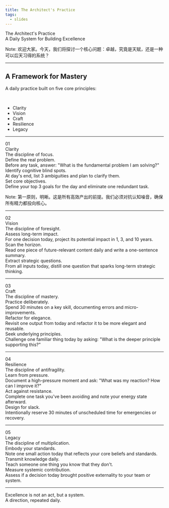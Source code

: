 ```yaml
---
title: The Architect's Practice
tags:
  - slides
---
```


<!--
This slide deck uses custom CSS for an elegant, professional presentation.
The design blends the logical structure of McKinsey with the minimalist aesthetic of Bauhaus/Apple.
-->

<style>
.reveal .slides {
  font-family: -apple-system, BlinkMacSystemFont, "Segoe UI", Roboto, "Helvetica Neue", Arial, sans-serif;
  color: #e0e0e0;
}
.reveal .main-title {
  font-size: 3.5em;
  font-weight: 700;
  color: #ffffff;
  margin-bottom: 0.2em;
}
.reveal .subtitle {
  font-size: 1.2em;
  font-weight: 300;
  color: #a0a0a0;
  font-style: italic;
}
.reveal .two-col-layout {
  display: flex;
  justify-content: space-between;
  align-items: flex-start;
  gap: 5%;
}
.reveal .col {
  flex: 1;
}
.reveal .col:first-child {
  flex-basis: 35%;
  text-align: right;
  padding-right: 2.5%;
  border-right: 1px solid #444;
}
.reveal .col:last-child {
  flex-basis: 60%;
  text-align: left;
  padding-left: 2.5%;
}
.reveal .section-title {
  font-size: 2.8em;
  font-weight: 800;
  color: #D4AF37; /* A soft gold accent */
  margin-bottom: 0.1em;
}
.reveal .section-subtitle {
  font-size: 1.1em;
  font-weight: 400;
  color: #b0b0b0;
  margin-top: 0;
  font-style: italic;
}
.reveal .key-action {
  font-size: 1.2em;
  font-weight: 600;
  color: #f0f0f0;
  margin-top: 1.5em;
  margin-bottom: 0.2em;
}
.reveal .explanation {
  font-size: 0.9em;
  font-weight: 300;
  color: #a0a0a0;
  margin-top: 0;
}
.reveal .final-quote {
  font-size: 2em;
  font-weight: 300;
  color: #c0c0c0;
  line-height: 1.4;
  text-align: center;
}
</style>

<!-- .slide: data-background-color="#1e1e1e" -->

<div class="main-title">The Architect's Practice</div>
<div class="subtitle">A Daily System for Building Excellence</div>

Note:
欢迎大家。今天，我们将探讨一个核心问题：卓越，究竟是天赋，还是一种可以后天习得的系统？

---
<!-- .slide: data-background-color="#1e1e1e" -->

## A Framework for Mastery

A daily practice built on five core principles:

<br>

- <!-- .element: class="fragment" --> Clarity
- <!-- .element: class="fragment" --> Vision
- <!-- .element: class="fragment" --> Craft
- <!-- .element: class="fragment" --> Resilience
- <!-- .element: class="fragment" --> Legacy

---
<!-- .slide: data-background-color="#1e1e1e" -->

<div class="two-col-layout">
<div class="col">
<div class="section-title">01<br>Clarity</div>
<div class="section-subtitle">The discipline of focus.</div>
</div>
<div class="col">
<div class="fragment">
<div class="key-action">Define the real problem.</div>
<div class="explanation">Before any task, answer: "What is the fundamental problem I am solving?"</div>
</div>
<div class="fragment">
<div class="key-action">Identify cognitive blind spots.</div>
<div class="explanation">At day's end, list 3 ambiguities and plan to clarify them.</div>
</div>
<div class="fragment">
<div class="key-action">Set core objectives.</div>
<div class="explanation">Define your top 3 goals for the day and eliminate one redundant task.</div>
</div>
</div>
</div>

Note:
第一原则，明晰。这是所有高效产出的前提。我们必须对抗认知噪音，确保所有精力都投向核心。

---
<!-- .slide: data-background-color="#1e1e1e" -->

<div class="two-col-layout">
<div class="col">
<div class="section-title">02<br>Vision</div>
<div class="section-subtitle">The discipline of foresight.</div>
</div>
<div class="col">
<div class="fragment">
<div class="key-action">Assess long-term impact.</div>
<div class="explanation">For one decision today, project its potential impact in 1, 3, and 10 years.</div>
</div>
<div class="fragment">
<div class="key-action">Scan the horizon.</div>
<div class="explanation">Read one piece of future-relevant content daily and write a one-sentence summary.</div>
</div>
<div class="fragment">
<div class="key-action">Extract strategic questions.</div>
<div class="explanation">From all inputs today, distill one question that sparks long-term strategic thinking.</div>
</div>
</div>
</div>

---
<!-- .slide: data-background-color="#1e1e1e" -->

<div class="two-col-layout">
<div class="col">
<div class="section-title">03<br>Craft</div>
<div class="section-subtitle">The discipline of mastery.</div>
</div>
<div class="col">
<div class="fragment">
<div class="key-action">Practice deliberately.</div>
<div class="explanation">Spend 30 minutes on a key skill, documenting errors and micro-improvements.</div>
</div>
<div class="fragment">
<div class="key-action">Refactor for elegance.</div>
<div class="explanation">Revisit one output from today and refactor it to be more elegant and reusable.</div>
</div>
<div class="fragment">
<div class="key-action">Seek underlying principles.</div>
<div class="explanation">Challenge one familiar thing today by asking: "What is the deeper principle supporting this?"</div>
</div>
</div>
</div>

---
<!-- .slide: data-background-color="#1e1e1e" -->

<div class="two-col-layout">
<div class="col">
<div class="section-title">04<br>Resilience</div>
<div class="section-subtitle">The discipline of antifragility.</div>
</div>
<div class="col">
<div class="fragment">
<div class="key-action">Learn from pressure.</div>
<div class="explanation">Document a high-pressure moment and ask: "What was my reaction? How can I improve it?"</div>
</div>
<div class="fragment">
<div class="key-action">Act against resistance.</div>
<div class="explanation">Complete one task you've been avoiding and note your energy state afterward.</div>
</div>
<div class="fragment">
<div class="key-action">Design for slack.</div>
<div class="explanation">Intentionally reserve 30 minutes of unscheduled time for emergencies or recovery.</div>
</div>
</div>
</div>

---
<!-- .slide: data-background-color="#1e1e1e" -->

<div class="two-col-layout">
<div class="col">
<div class="section-title">05<br>Legacy</div>
<div class="section-subtitle">The discipline of multiplication.</div>
</div>
<div class="col">
<div class="fragment">
<div class="key-action">Embody your standards.</div>
<div class="explanation">Note one small action today that reflects your core beliefs and standards.</div>
</div>
<div class="fragment">
<div class="key-action">Transmit knowledge daily.</div>
<div class="explanation">Teach someone one thing you know that they don't.</div>
</div>
<div class="fragment">
<div class="key-action">Measure systemic contribution.</div>
<div class="explanation">Assess if a decision today brought positive externality to your team or system.</div>
</div>
</div>
</div>

---
<!-- .slide: data-background-color="#1e1e1e" -->

<div class="final-quote">
Excellence is not an act, but a system.<br>
A direction, repeated daily.
</div>